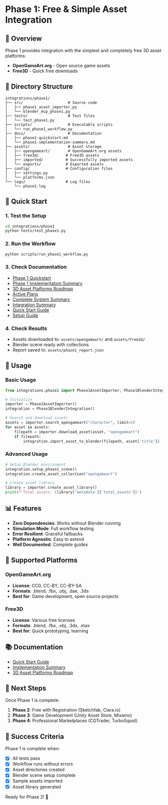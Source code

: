 # Phase 1: Free & Simple Asset Integration

## 🎯 Overview

Phase 1 provides integration with the simplest and completely free 3D asset platforms:
- **OpenGameArt.org** - Open source game assets
- **Free3D** - Quick free downloads

## 📁 Directory Structure

```
integrations/phase1/
├── src/                    # Source code
│   ├── phase1_asset_importer.py
│   └── blender_mcp_phase1.py
├── tests/                  # Test files
│   └── test_phase1.py
├── scripts/                # Executable scripts
│   └── run_phase1_workflow.py
├── docs/                   # Documentation
│   ├── phase1-quickstart.md
│   └── phase1-implementation-summary.md
├── assets/                 # Asset storage
│   ├── opengameart/        # OpenGameArt.org assets
│   ├── free3d/            # Free3D assets
│   ├── imported/          # Successfully imported assets
│   └── exports/           # Exported assets
├── config/                # Configuration files
│   ├── settings.py
│   └── platforms.json
└── logs/                  # Log files
    └── phase1.log
```

## 🚀 Quick Start

### 1. Test the Setup
```bash
cd integrations/phase1
python tests/test_phase1.py
```

### 2. Run the Workflow
```bash
python scripts/run_phase1_workflow.py
```

### 3. Check Documentation
- [Phase 1 Quickstart](../../docs/guides/phase1-quickstart.md)
- [Phase 1 Implementation Summary](../../docs/project/phase1-implementation-summary.md)
- [3D Asset Platforms Roadmap](../../docs/guides/3d-asset-platforms-roadmap.md)
- [Active Plans](../../docs/plans/active/)
- [Complete System Summary](../../docs/project/COMPLETE_SYSTEM_SUMMARY.md)
- [Integration Summary](../../docs/project/INTEGRATION_SUMMARY.md)
- [Quick Start Guide](../../QUICKSTART.md)
- [Setup Guide](../../docs/setup/installation.md)

### 4. Check Results
- Assets downloaded to: `assets/opengameart/` and `assets/free3d/`
- Blender scene ready with collections
- Report saved to: `assets/phase1_report.json`

## 🔧 Usage

### Basic Usage
```python
from integrations.phase1 import Phase1AssetImporter, Phase1BlenderIntegration

# Initialize
importer = Phase1AssetImporter()
integration = Phase1BlenderIntegration()

# Search and download assets
assets = importer.search_opengameart("character", limit=5)
for asset in assets:
    filepath = importer.download_asset(asset, "opengameart")
    if filepath:
        integration.import_asset_to_blender(filepath, asset['title'])
```

### Advanced Usage
```python
# Setup Blender environment
integration.setup_phase1_scene()
integration.create_asset_collection("opengameart")

# Create asset library
library = importer.create_asset_library()
print(f"Total assets: {library['metadata']['total_assets']}")
```

## 📊 Features

- **Zero Dependencies**: Works without Blender running
- **Simulation Mode**: Full workflow testing
- **Error Resilient**: Graceful fallbacks
- **Platform Agnostic**: Easy to extend
- **Well Documented**: Complete guides

## 🎯 Supported Platforms

### OpenGameArt.org
- **License**: CC0, CC-BY, CC-BY-SA
- **Formats**: .blend, .fbx, .obj, .dae, .3ds
- **Best for**: Game development, open source projects

### Free3D
- **License**: Various free licenses
- **Formats**: .blend, .fbx, .obj, .3ds, .max
- **Best for**: Quick prototyping, learning

## 📚 Documentation

- [Quick Start Guide](../../docs/guides/phase1-quickstart.md)
- [Implementation Summary](../../docs/project/phase1-implementation-summary.md)
- [3D Asset Platforms Roadmap](../../docs/guides/3d-asset-platforms-roadmap.md)

## 🔄 Next Steps

Once Phase 1 is complete:
1. **Phase 2**: Free with Registration (Sketchfab, Clara.io)
2. **Phase 3**: Game Development (Unity Asset Store, Mixamo)
3. **Phase 4**: Professional Marketplaces (CGTrader, TurboSquid)

## 🎉 Success Criteria

Phase 1 is complete when:
- [x] All tests pass
- [x] Workflow runs without errors
- [x] Asset directories created
- [x] Blender scene setup complete
- [x] Sample assets imported
- [x] Asset library generated

Ready for Phase 2! 🚀

